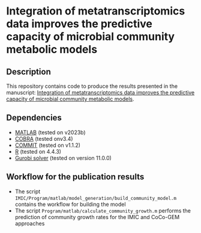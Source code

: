 # **Integration of metatranscriptomics data improves the predictive capacity of microbial community metabolic models**

## Description

This repository contains code to produce the results presented in the manuscript: [Integration of metatranscriptomics data improves the predictive capacity of microbial community metabolic models](https://doi.org/10.1093/ismejo/wraf109).


## Dependencies
- [MATLAB](https://www.mathworks.com/products/matlab.html) (tested on v2023b)
- [COBRA](https://github.com/opencobra/cobratoolbox/tree/master) (tested onv3.4)
- [COMMIT](https://github.com/pwendering/COMMIT) (tested on v1.1.2)
- [R](https://www.r-project.org/) (tested on 4.4.3)
- [Gurobi solver](https://support.gurobi.com/hc/en-us/articles/4534161999889-How-do-I-install-Gurobi-Optimizer) (tested on version 11.0.0)

## Workflow for the publication results
- The script `IMIC/Program/matlab/model_generation/build_community_model.m` contains the workflow for building the model
- The script `Program/matlab/calculate_community_growth.m` performs the prediction of community growth rates for the IMIC and CoCo-GEM approaches
